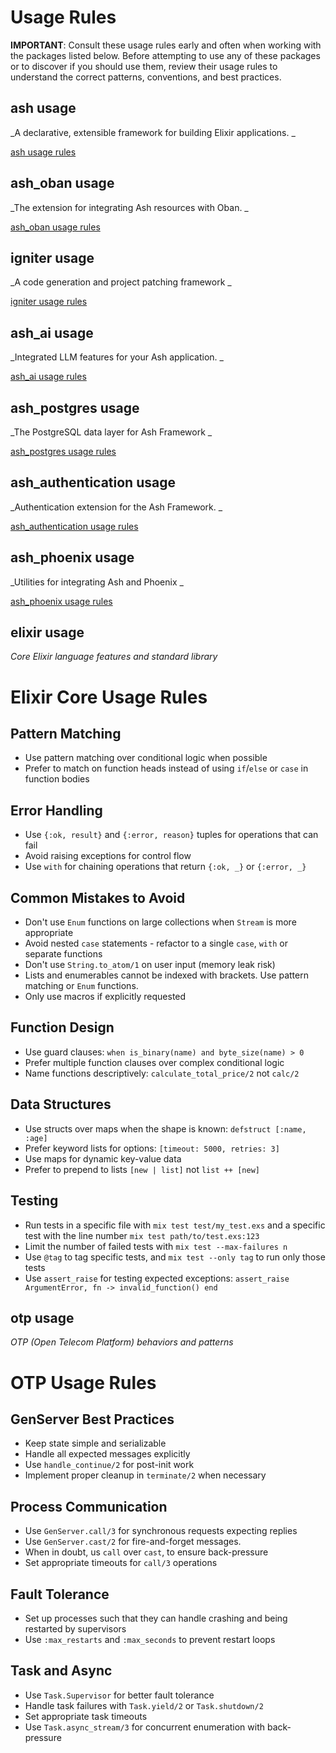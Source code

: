 <!-- usage-rules-start -->
<!-- usage-rules-header -->
# Usage Rules

**IMPORTANT**: Consult these usage rules early and often when working with the packages listed below. 
Before attempting to use any of these packages or to discover if you should use them, review their 
usage rules to understand the correct patterns, conventions, and best practices.
<!-- usage-rules-header-end -->

<!-- ash-start -->
## ash usage
_A declarative, extensible framework for building Elixir applications.
_

[ash usage rules](deps/ash/usage-rules.md)
<!-- ash-end -->
<!-- ash_oban-start -->
## ash_oban usage
_The extension for integrating Ash resources with Oban.
_

[ash_oban usage rules](deps/ash_oban/usage-rules.md)
<!-- ash_oban-end -->
<!-- igniter-start -->
## igniter usage
_A code generation and project patching framework
_

[igniter usage rules](deps/igniter/usage-rules.md)
<!-- igniter-end -->
<!-- ash_ai-start -->
## ash_ai usage
_Integrated LLM features for your Ash application.
_

[ash_ai usage rules](deps/ash_ai/usage-rules.md)
<!-- ash_ai-end -->
<!-- ash_postgres-start -->
## ash_postgres usage
_The PostgreSQL data layer for Ash Framework
_

[ash_postgres usage rules](deps/ash_postgres/usage-rules.md)
<!-- ash_postgres-end -->
<!-- ash_authentication-start -->
## ash_authentication usage
_Authentication extension for the Ash Framework.
_

[ash_authentication usage rules](deps/ash_authentication/usage-rules.md)
<!-- ash_authentication-end -->
<!-- ash_phoenix-start -->
## ash_phoenix usage
_Utilities for integrating Ash and Phoenix
_

[ash_phoenix usage rules](deps/ash_phoenix/usage-rules.md)
<!-- ash_phoenix-end -->
<!-- elixir-start -->
## elixir usage
_Core Elixir language features and standard library_

# Elixir Core Usage Rules

## Pattern Matching
- Use pattern matching over conditional logic when possible
- Prefer to match on function heads instead of using `if`/`else` or `case` in function bodies

## Error Handling
- Use `{:ok, result}` and `{:error, reason}` tuples for operations that can fail
- Avoid raising exceptions for control flow
- Use `with` for chaining operations that return `{:ok, _}` or `{:error, _}`

## Common Mistakes to Avoid
- Don't use `Enum` functions on large collections when `Stream` is more appropriate
- Avoid nested `case` statements - refactor to a single `case`, `with` or separate functions
- Don't use `String.to_atom/1` on user input (memory leak risk)
- Lists and enumerables cannot be indexed with brackets. Use pattern matching or `Enum` functions.
- Only use macros if explicitly requested

## Function Design
- Use guard clauses: `when is_binary(name) and byte_size(name) > 0`
- Prefer multiple function clauses over complex conditional logic
- Name functions descriptively: `calculate_total_price/2` not `calc/2`

## Data Structures
- Use structs over maps when the shape is known: `defstruct [:name, :age]`
- Prefer keyword lists for options: `[timeout: 5000, retries: 3]`
- Use maps for dynamic key-value data
- Prefer to prepend to lists `[new | list]` not `list ++ [new]`

## Testing
- Run tests in a specific file with `mix test test/my_test.exs` and a specific test 
  with the line number `mix test path/to/test.exs:123`
- Limit the number of failed tests with `mix test --max-failures n`
- Use `@tag` to tag specific tests, and `mix test --only tag` to run only those tests
- Use `assert_raise` for testing expected exceptions: `assert_raise ArgumentError, fn -> invalid_function() end`

<!-- elixir-end -->
<!-- otp-start -->
## otp usage
_OTP (Open Telecom Platform) behaviors and patterns_

# OTP Usage Rules

## GenServer Best Practices
- Keep state simple and serializable
- Handle all expected messages explicitly
- Use `handle_continue/2` for post-init work
- Implement proper cleanup in `terminate/2` when necessary

## Process Communication
- Use `GenServer.call/3` for synchronous requests expecting replies
- Use `GenServer.cast/2` for fire-and-forget messages.
- When in doubt, us `call` over `cast`, to ensure back-pressure
- Set appropriate timeouts for `call/3` operations

## Fault Tolerance
- Set up processes such that they can handle crashing and being restarted by supervisors
- Use `:max_restarts` and `:max_seconds` to prevent restart loops

## Task and Async
- Use `Task.Supervisor` for better fault tolerance
- Handle task failures with `Task.yield/2` or `Task.shutdown/2`
- Set appropriate task timeouts
- Use `Task.async_stream/3` for concurrent enumeration with back-pressure

<!-- otp-end -->
<!-- usage-rules-end -->
